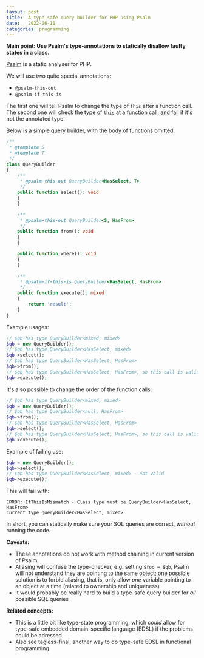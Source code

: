 ```yaml
---
layout: post
title:  A type-safe query builder for PHP using Psalm
date:   2022-06-11
categories: programming
---
```


**Main point: Use Psalm's type-annotations to statically disallow faulty states in a class.**

[Psalm](https://psalm.dev) is a static analyser for PHP.

We will use two quite special annotations:

* `@psalm-this-out`
* `@psalm-if-this-is`

The first one will tell Psalm to change the type of `this` after a function call. The second one will check the type of `this` at a function call, and fail if it's not the annotated type.

Below is a simple query builder, with the body of functions omitted.

```php
/**
 * @template S
 * @template T
 */
class QueryBuilder
{
    /**
     * @psalm-this-out QueryBuilder<HasSelect, T>
     */
    public function select(): void
    {
    }

    /**
     * @psalm-this-out QueryBuilder<S, HasFrom>
     */
    public function from(): void
    {
    }

    public function where(): void
    {
    }

    /**
     * @psalm-if-this-is QueryBuilder<HasSelect, HasFrom>
     */
    public function execute(): mixed
    {
        return 'result';
    }
}
```

Example usages:

```php
// $qb has type QueryBuilder<mixed, mixed>
$qb = new QueryBuilder();
// $qb has type QueryBuilder<HasSelect, mixed>
$qb->select();
// $qb has type QueryBuilder<HasSelect, HasFrom>
$qb->from();
// $qb has type QueryBuilder<HasSelect, HasFrom>, so this call is valid
$qb->execute();
```

It's also possible to change the order of the function calls:

```php
// $qb has type QueryBuilder<mixed, mixed>
$qb = new QueryBuilder();
// $qb has type QueryBuilder<null, HasFrom>
$qb->from();
// $qb has type QueryBuilder<HasSelect, HasFrom>
$qb->select();
// $qb has type QueryBuilder<HasSelect, HasFrom>, so this call is valid
$qb->execute();
```

Example of failing use:

```php
$qb = new QueryBuilder();
$qb->select();
// $qb has type QueryBuilder<HasSelect, mixed> - not valid
$qb->execute();
```

This will fail with:

```
ERROR: IfThisIsMismatch - Class type must be QueryBuilder<HasSelect, HasFrom>
current type QueryBuilder<HasSelect, mixed>
```

In short, you can statically make sure your SQL queries are correct, _without_ running the code.

**Caveats:**

* These annotations do not work with method chaining in current version of Psalm
* Aliasing will confuse the type-checker, e.g. setting `$foo = $qb`, Psalm will not understand they are pointing to the same object; one possible solution is to forbid aliasing, that is, only allow _one_ variable pointing to an object at a time (related to ownership and uniqueness)
* It would probably be really hard to build a type-safe query builder for _all_ possible SQL queries

**Related concepts:**

* This is a little bit like type-state programming, which _could_ allow for type-safe embedded domain-specific language (EDSL) if the problems could be adressed.
* Also see tagless-final, another way to do type-safe EDSL in functional programming
